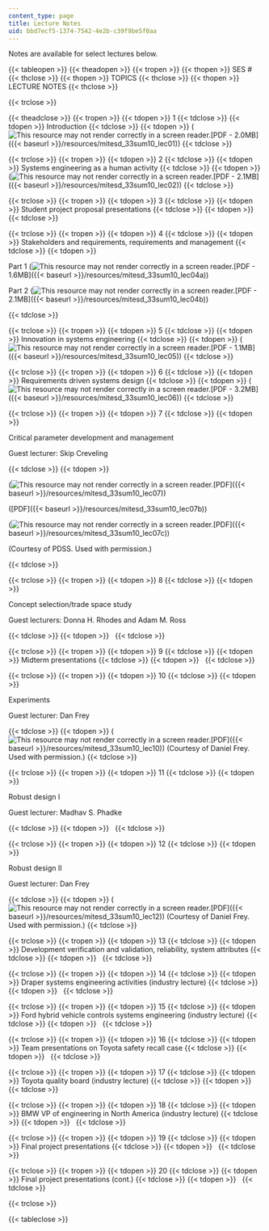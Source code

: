 ```yaml
---
content_type: page
title: Lecture Notes
uid: bbd7ecf5-1374-7542-4e2b-c39f9be5f0aa
---
```


Notes are available for select lectures below.

{{< tableopen >}}
{{< theadopen >}}
{{< tropen >}}
{{< thopen >}}
SES #
{{< thclose >}}
{{< thopen >}}
TOPICS
{{< thclose >}}
{{< thopen >}}
LECTURE NOTES
{{< thclose >}}

{{< trclose >}}

{{< theadclose >}}
{{< tropen >}}
{{< tdopen >}}
1
{{< tdclose >}}
{{< tdopen >}}
Introduction
{{< tdclose >}}
{{< tdopen >}}
(![This resource may not render correctly in a screen reader.](/images/inacessible.gif)[PDF - 2.0MB]({{< baseurl >}}/resources/mitesd_33sum10_lec01))
{{< tdclose >}}

{{< trclose >}}
{{< tropen >}}
{{< tdopen >}}
2
{{< tdclose >}}
{{< tdopen >}}
Systems engineering as a human activity
{{< tdclose >}}
{{< tdopen >}}
(![This resource may not render correctly in a screen reader.](/images/inacessible.gif)[PDF - 2.1MB]({{< baseurl >}}/resources/mitesd_33sum10_lec02))
{{< tdclose >}}

{{< trclose >}}
{{< tropen >}}
{{< tdopen >}}
3
{{< tdclose >}}
{{< tdopen >}}
Student project proposal presentations
{{< tdclose >}}
{{< tdopen >}}
 
{{< tdclose >}}

{{< trclose >}}
{{< tropen >}}
{{< tdopen >}}
4
{{< tdclose >}}
{{< tdopen >}}
Stakeholders and requirements, requirements and management
{{< tdclose >}}
{{< tdopen >}}


Part 1 (![This resource may not render correctly in a screen reader.](/images/inacessible.gif)[PDF - 1.6MB]({{< baseurl >}}/resources/mitesd_33sum10_lec04a))

Part 2 (![This resource may not render correctly in a screen reader.](/images/inacessible.gif)[PDF - 2.1MB]({{< baseurl >}}/resources/mitesd_33sum10_lec04b))


{{< tdclose >}}

{{< trclose >}}
{{< tropen >}}
{{< tdopen >}}
5
{{< tdclose >}}
{{< tdopen >}}
Innovation in systems engineering
{{< tdclose >}}
{{< tdopen >}}
(![This resource may not render correctly in a screen reader.](/images/inacessible.gif)[PDF - 1.1MB]({{< baseurl >}}/resources/mitesd_33sum10_lec05))
{{< tdclose >}}

{{< trclose >}}
{{< tropen >}}
{{< tdopen >}}
6
{{< tdclose >}}
{{< tdopen >}}
Requirements driven systems design
{{< tdclose >}}
{{< tdopen >}}
(![This resource may not render correctly in a screen reader.](/images/inacessible.gif)[PDF - 3.2MB]({{< baseurl >}}/resources/mitesd_33sum10_lec06))
{{< tdclose >}}

{{< trclose >}}
{{< tropen >}}
{{< tdopen >}}
7
{{< tdclose >}}
{{< tdopen >}}


Critical parameter development and management

Guest lecturer: Skip Creveling


{{< tdclose >}}
{{< tdopen >}}


(![This resource may not render correctly in a screen reader.](/images/inacessible.gif)[PDF]({{< baseurl >}}/resources/mitesd_33sum10_lec07))

([PDF]({{< baseurl >}}/resources/mitesd_33sum10_lec07b))

(![This resource may not render correctly in a screen reader.](/images/inacessible.gif)[PDF]({{< baseurl >}}/resources/mitesd_33sum10_lec07c))

(Courtesy of PDSS. Used with permission.)


{{< tdclose >}}

{{< trclose >}}
{{< tropen >}}
{{< tdopen >}}
8
{{< tdclose >}}
{{< tdopen >}}


Concept selection/trade space study

Guest lecturers: Donna H. Rhodes and Adam M. Ross


{{< tdclose >}}
{{< tdopen >}}
 
{{< tdclose >}}

{{< trclose >}}
{{< tropen >}}
{{< tdopen >}}
9
{{< tdclose >}}
{{< tdopen >}}
Midterm presentations
{{< tdclose >}}
{{< tdopen >}}
 
{{< tdclose >}}

{{< trclose >}}
{{< tropen >}}
{{< tdopen >}}
10
{{< tdclose >}}
{{< tdopen >}}


Experiments

Guest lecturer: Dan Frey


{{< tdclose >}}
{{< tdopen >}}
(![This resource may not render correctly in a screen reader.](/images/inacessible.gif)[PDF]({{< baseurl >}}/resources/mitesd_33sum10_lec10)) (Courtesy of Daniel Frey. Used with permission.)
{{< tdclose >}}

{{< trclose >}}
{{< tropen >}}
{{< tdopen >}}
11
{{< tdclose >}}
{{< tdopen >}}


Robust design I

Guest lecturer: Madhav S. Phadke


{{< tdclose >}}
{{< tdopen >}}
 
{{< tdclose >}}

{{< trclose >}}
{{< tropen >}}
{{< tdopen >}}
12
{{< tdclose >}}
{{< tdopen >}}


Robust design II

Guest lecturer: Dan Frey


{{< tdclose >}}
{{< tdopen >}}
(![This resource may not render correctly in a screen reader.](/images/inacessible.gif)[PDF]({{< baseurl >}}/resources/mitesd_33sum10_lec12)) (Courtesy of Daniel Frey. Used with permission.)
{{< tdclose >}}

{{< trclose >}}
{{< tropen >}}
{{< tdopen >}}
13
{{< tdclose >}}
{{< tdopen >}}
Development verification and validation, reliability, system attributes
{{< tdclose >}}
{{< tdopen >}}
 
{{< tdclose >}}

{{< trclose >}}
{{< tropen >}}
{{< tdopen >}}
14
{{< tdclose >}}
{{< tdopen >}}
Draper systems engineering activities (industry lecture)
{{< tdclose >}}
{{< tdopen >}}
 
{{< tdclose >}}

{{< trclose >}}
{{< tropen >}}
{{< tdopen >}}
15
{{< tdclose >}}
{{< tdopen >}}
Ford hybrid vehicle controls systems engineering (industry lecture)
{{< tdclose >}}
{{< tdopen >}}
 
{{< tdclose >}}

{{< trclose >}}
{{< tropen >}}
{{< tdopen >}}
16
{{< tdclose >}}
{{< tdopen >}}
Team presentations on Toyota safety recall case
{{< tdclose >}}
{{< tdopen >}}
 
{{< tdclose >}}

{{< trclose >}}
{{< tropen >}}
{{< tdopen >}}
17
{{< tdclose >}}
{{< tdopen >}}
Toyota quality board (industry lecture)
{{< tdclose >}}
{{< tdopen >}}
 
{{< tdclose >}}

{{< trclose >}}
{{< tropen >}}
{{< tdopen >}}
18
{{< tdclose >}}
{{< tdopen >}}
BMW VP of engineering in North America (industry lecture)
{{< tdclose >}}
{{< tdopen >}}
 
{{< tdclose >}}

{{< trclose >}}
{{< tropen >}}
{{< tdopen >}}
19
{{< tdclose >}}
{{< tdopen >}}
Final project presentations
{{< tdclose >}}
{{< tdopen >}}
 
{{< tdclose >}}

{{< trclose >}}
{{< tropen >}}
{{< tdopen >}}
20
{{< tdclose >}}
{{< tdopen >}}
Final project presentations (cont.)
{{< tdclose >}}
{{< tdopen >}}
 
{{< tdclose >}}

{{< trclose >}}

{{< tableclose >}}